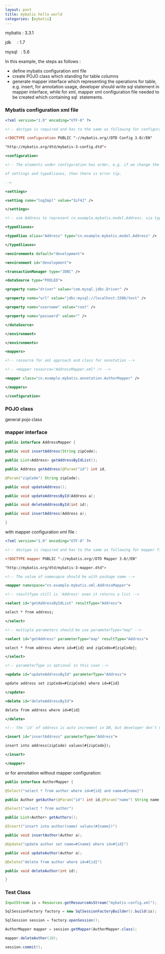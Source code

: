 ```yaml
---
layout: post
title: mybatis hello world
categories: [mybatis]
---
```


mybatis : 3.3.1

jdk     : 1.7

mysql   : 5.6

In this example, the steps as follows :

- define mybatis configuration xml file
- create POJO class which standing for table columns
- generate mapper interface which representing the operations for table, e.g. insert, for annotation usage, developer should write sql statement in mapper interface, while for xml, mapper xml configuration file needed to be created which containing sql  statements.

### Mybatis configuration xml file

```XML
<?xml version="1.0" encoding="UTF-8" ?>

<!-- doctype is required and has to the same as following for configuration file -->

<!DOCTYPE configuration PUBLIC "-//mybatis.org//DTD Config 3.0//EN"

"http://mybatis.org/dtd/mybatis-3-config.dtd">

<configuration>

<!-- The elements under configuration has order, e.g. if we change the order

of settings and typeAliases, then there is error tip.

-->

<settings>

<setting name="logImpl" value="SLF4J" />

</settings>

<!-- use Address to represent cn.example.mybatis.model.Address. via typeAlias-->

<typeAliases>

<typeAlias alias="Address" type="cn.example.mybatis.model.Address" />

</typeAliases>

<environments default="development">

<environment id="development">

<transactionManager type="JDBC" />

<dataSource type="POOLED">

<property name="driver" value="com.mysql.jdbc.Driver" />

<property name="url" value="jdbc:mysql://localhost:3306/test" />

<property name="username" value="root" />

<property name="password" value="" />

</dataSource>

</environment>

</environments>

<mappers>

<!-- resource for xml approach and class for annotation -->

<!-- <mapper resource="AddressMapper.xml" /> -->

<mapper class="cn.example.mybatis.annotation.AuthorMapper" />

</mappers>

</configuration>
```

### POJO class

  general pojo class
  
### mapper interface

```Java
public interface AddressMapper {

public void insertAddress(String zipCode);

public List<Address> getAddressByIdList();

public Address getAddress(@Param("id") int id,

@Param("zipCode") String zipCode);

public void updateAddress();

public void updateAddressById(Address a);

public void deleteAddressById(int id);

public void insertAddress(Address a);

}
```

with mapper configuration xml file :

```XML
<?xml version="1.0" encoding="UTF-8" ?>

<!-- doctype is required and has to the same as following for mapper file -->

<!DOCTYPE mapper PUBLIC "-//mybatis.org//DTD Mapper 3.0//EN"

"http://mybatis.org/dtd/mybatis-3-mapper.dtd">

<!-- The value of namesapce should be with package name -->

<mapper namespace="cn.example.mybatis.xml.AddressMapper">

<!-- resultType still is 'Address' even it returns a list -->

<select id="getAddressByIdList" resultType="Address">

select * from address;

</select>

<!-- multiple parameters should be use parameterType="map" -->

<select id="getAddress" parameterType="map" resultType="Address">

select * from address where id=#{id} and zipCode=#{zipCode};

</select>

<!-- parameterType is optional in this case -->

<update id="updateAddressById" parameterType="Address">

update address set zipCode=#{zipCode} where id=#{id}

</update>

<delete id="deleteAddressById">

delete from address where id=#{id}

</delete>

<!-- the 'id' of address is auto increment in DB, but developer don't need to care its value when executing insert statement, the sql just as follows. -->

<insert id="insertAddress" parameterType="Address">

insert into address(zipCode) values(#{zipCode});

</insert>

</mapper>
```

or for annotation without mapper configuration:

```Java
public interface AuthorMapper {

@Select("select * from author where id=#{id} and name=#{name}")

public Author getAuthor(@Param("id") int id,@Param("name") String name);

@Select("select * from author")

public List<Author> getAuthors();

@Insert("insert into author(name) values(#{name})")

public void insertAuthor(Author a);

@Update("update author set name=#{name} where id=#{id}")

public void updateAuthor(Author a);

@Delete("delete from author where id=#{id}")

public void deleteAuthor(int id);

}
```

### Test Class

```Java
InputStream is = Resources.getResourceAsStream("mybatis-config.xml");

SqlSessionFactory factory = new SqlSessionFactoryBuilder().build(is);

SqlSession session = factory.openSession();

AuthorMapper mapper = session.getMapper(AuthorMapper.class);

mapper.deleteAuthor(10);

session.commit();
```
